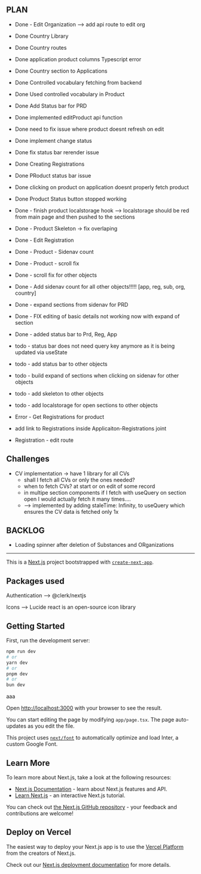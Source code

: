 ## PLAN

- Done - Edit Organization --> add api route to edit org
- Done Country Library
- Done Country routes
- Done application product columns Typescript error
- Done Country section to Applications
- Done Controlled vocabulary fetching from backend
- Done Used controlled vocabulary in Product
- Done Add Status bar for PRD
- Done implemented editProduct api function
- Done need to fix issue where product doesnt refresh on edit
- Done implement change status
- Done fix status bar rerender issue
- Done Creating Registrations
- Done PRoduct status bar issue
- Done clicking on product on application doesnt properly fetch product
- Done Product Status button stopped working
- Done - finish product localstorage hook --> localstorage should be red from main page and then pushed to the sections
- Done - Product Skeleton -> fix overlaping
- Done - Edit Registration
- Done - Product - Sidenav count
- Done - Product - scroll fix
- Done - scroll fix for other objects
- Done - Add sidenav count for all other objects!!!!! [app, reg, sub, org, country]
- Done - expand sections from sidenav for PRD
- Done - FIX editing of basic details not working now with expand of section
- Done - added status bar to Prd, Reg, App
- todo - status bar does not need query key anymore as it is being updated via useState
- todo - add status bar to other objects
- todo - build expand of sections when clicking on sidenav for other objects
- todo - add skeleton to other objects
- todo - add localstorage for open sections to other objects
- Error - Get Registrations for product
- add link to Registrations inside Applicaiton-Registrations joint

- Registration - edit route

## Challenges

- CV implementation -> have 1 library for all CVs
  - shall I fetch all CVs or only the ones needed?
  - when to fetch CVs? at start or on edit of some record
  - in multipe section components if I fetch with useQuery on section open I would actually fetch it many times....
  - --> implemented by adding staleTime: Infinity, to useQuery which ensures the CV data is fetched only 1x

## BACKLOG

- Loading spinner after deletion of Substances and ORganizations

---

This is a [Next.js](https://nextjs.org/) project bootstrapped with [`create-next-app`](https://github.com/vercel/next.js/tree/canary/packages/create-next-app).

## Packages used

Authentication --> @clerk/nextjs

Icons --> Lucide react is an open-source icon library

## Getting Started

First, run the development server:

```bash
npm run dev
# or
yarn dev
# or
pnpm dev
# or
bun dev
```

aaa

Open [http://localhost:3000](http://localhost:3000) with your browser to see the result.

You can start editing the page by modifying `app/page.tsx`. The page auto-updates as you edit the file.

This project uses [`next/font`](https://nextjs.org/docs/basic-features/font-optimization) to automatically optimize and load Inter, a custom Google Font.

## Learn More

To learn more about Next.js, take a look at the following resources:

- [Next.js Documentation](https://nextjs.org/docs) - learn about Next.js features and API.
- [Learn Next.js](https://nextjs.org/learn) - an interactive Next.js tutorial.

You can check out [the Next.js GitHub repository](https://github.com/vercel/next.js/) - your feedback and contributions are welcome!

## Deploy on Vercel

The easiest way to deploy your Next.js app is to use the [Vercel Platform](https://vercel.com/new?utm_medium=default-template&filter=next.js&utm_source=create-next-app&utm_campaign=create-next-app-readme) from the creators of Next.js.

Check out our [Next.js deployment documentation](https://nextjs.org/docs/deployment) for more details.
